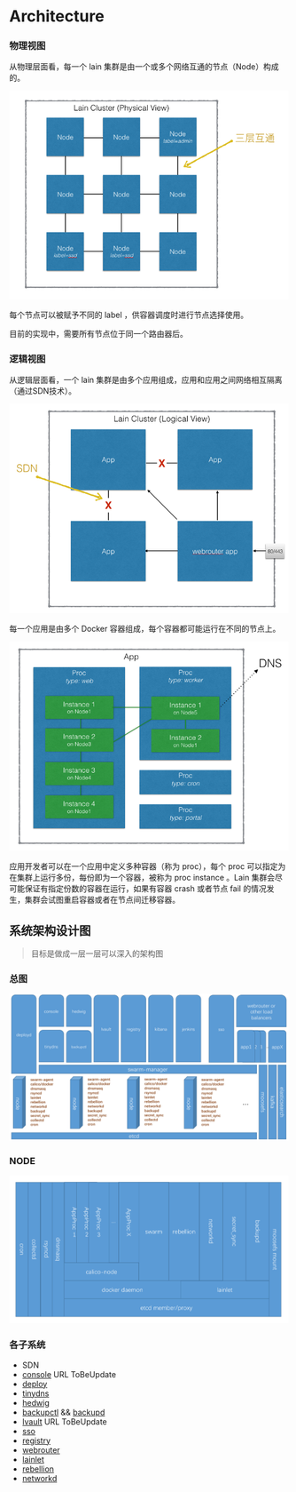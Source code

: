 # Architecture

### 物理视图

从物理层面看，每一个 lain 集群是由一个或多个网络互通的节点（Node）构成的。

![](img/nodes.png)

每个节点可以被赋予不同的 label ，供容器调度时进行节点选择使用。

目前的实现中，需要所有节点位于同一个路由器后。

### 逻辑视图

从逻辑层面看，一个 lain 集群是由多个应用组成，应用和应用之间网络相互隔离（通过SDN技术）。

![](img/apps.png)

每一个应用是由多个 Docker 容器组成，每个容器都可能运行在不同的节点上。

![](img/app.png)

应用开发者可以在一个应用中定义多种容器（称为 proc），每个 proc 可以指定为在集群上运行多份，每份即为一个容器，被称为 proc instance 。Lain 集群会尽可能保证有指定份数的容器在运行，如果有容器 crash 或者节点 fail 的情况发生，集群会试图重启容器或者在节点间迁移容器。

## 系统架构设计图
>目标是做成一层一层可以深入的架构图

### 总图
![](img/lain-overview-system.png)

### NODE
![](img/lain-overview-node.png)

### 各子系统

- SDN
- [console](http://laingit.bdp.cc/panli7/console/blob/new_secret_files/README.md) URL ToBeUpdate
- [deploy](http://laingit.bdp.cc/yunfei/deployd/blob/freshmeat/README.md)
- [tinydns](http://laingit.bdp.cc/lain/tinydns/blob/master/README.md)
- [hedwig](http://laingit.bdp.cc/lain/hedwig/blob/docs/README.md)
- [backupctl](http://laingit.bdp.cc/yunfei/backupctl/blob/freshmeat/README.md) && [backupd](http://laingit.bdp.cc/yunfei/backupd/blob/freshmeat/README.md)
- [lvault](http://laingit.bdp.cc/chaoyiwang/lvault-v2/blob/master/docs/introduction.md) URL ToBeUpdate
- [sso](http://laingit.bdp.cc/lain/sso/blob/master/docs/introduction.md)
- [registry](http://laingit.bdp.cc/lain/registry/blob/master/README.md)
- [webrouter](http://laingit.bdp.cc/lain/webrouter/blob/master/README.md)
- [lainlet](http://laingit.bdp.cc/yunfei/lainlet/blob/freshmeat/README.md)
- [rebellion](http://laingit.bdp.cc/lain/rebellion/blob/master/README.md)
- [networkd](http://github.com/laincloud/networkd/blob/master/README.md)
